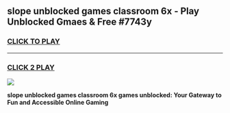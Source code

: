 
## slope unblocked games classroom 6x - Play Unblocked Gmaes & Free #7743y
<h3>
<a href="https://news.freeplayer.one?title=slope_unblocked_games_classroom_6x&ref=24F">CLICK TO PLAY</a></h3>
<hr>

<h3>
<a href="https://news.freeplayer.one?title=slope_unblocked_games_classroom_6x&ref=24F">CLICK 2 PLAY</a>
  
</h3>

<a href="https://news.freeplayer.one?title=slope_unblocked_games_classroom_6x&ref=24F/"><img src="https://clearcache.store/games.png"></a>


**slope unblocked games classroom 6x games unblocked: Your Gateway to Fun and Accessible Online Gaming**
